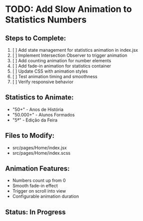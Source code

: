# TODO: Add Slow Animation to Statistics Numbers

## Steps to Complete:

1. [ ] Add state management for statistics animation in index.jsx
2. [ ] Implement Intersection Observer to trigger animation
3. [ ] Add counting animation for number elements
4. [ ] Add fade-in animation for statistics container
5. [ ] Update CSS with animation styles
6. [ ] Test animation timing and smoothness
7. [ ] Verify responsive behavior

## Statistics to Animate:
- "50+" - Anos de História
- "50.000+" - Alunos Formados  
- "5ª" - Edição da Feira

## Files to Modify:
- src/pages/Home/index.jsx
- src/pages/Home/index.scss

## Animation Features:
- Numbers count up from 0
- Smooth fade-in effect
- Trigger on scroll into view
- Configurable animation duration

## Status: In Progress
